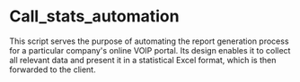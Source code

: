 # Call_stats_automation
This script serves the purpose of automating the report generation process for a particular company's online VOIP portal. Its design enables it to collect all relevant data and present it in a statistical Excel format, which is then forwarded to the client.
